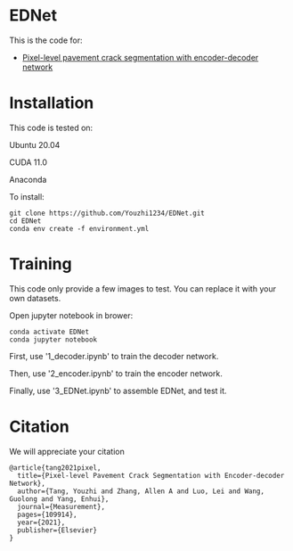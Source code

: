 # EDNet
This is the code for:
 - [Pixel-level pavement crack segmentation with encoder-decoder network](https://www.sciencedirect.com/science/article/abs/pii/S0263224121008538)
# Installation
This code is tested on:

Ubuntu 20.04

CUDA 11.0

Anaconda

To install:
```Shell
git clone https://github.com/Youzhi1234/EDNet.git
cd EDNet
conda env create -f environment.yml
```
# Training
This code only provide a few images to test. You can replace it with your own datasets. 

Open jupyter notebook in brower:
```Shell
conda activate EDNet
conda jupyter notebook
```
First, use '1_decoder.ipynb' to train the decoder network.

Then, use '2_encoder.ipynb' to train the encoder network.

Finally, use '3_EDNet.ipynb' to assemble EDNet, and test it.
# Citation
We will appreciate your citation
```
@article{tang2021pixel,
  title={Pixel-level Pavement Crack Segmentation with Encoder-decoder Network},
  author={Tang, Youzhi and Zhang, Allen A and Luo, Lei and Wang, Guolong and Yang, Enhui},
  journal={Measurement},
  pages={109914},
  year={2021},
  publisher={Elsevier}
}
```
